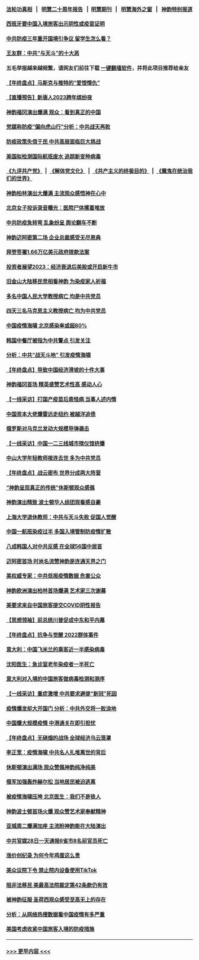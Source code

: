 #### [法轮功真相](https://github.com/gfw-breaker/truth/blob/master/README.md?t=0) &nbsp;&nbsp;|&nbsp;&nbsp; [明慧二十周年报告](https://github.com/gfw-breaker/mh-reports/blob/master/README.md?t=0) &nbsp;&nbsp;|&nbsp;&nbsp;[明慧期刊](https://github.com/gfw-breaker/mh-qikan) &nbsp;&nbsp;|&nbsp;&nbsp; [明慧海外之窗](https://github.com/gfw-breaker/mh-news/blob/master/README.md?t=0) &nbsp;&nbsp;|&nbsp;&nbsp; [神韵特别报道](https://github.com/gfw-breaker/mh-news/blob/master/shenyun.md?t=0)
#### [西班牙要中国入境旅客出示阴性或疫苗证明](../pages/nf4514/n13894694.md?t=12310943) 
#### [中共防疫三年重开国境引争议 留学生怎么看？](../pages/nf4514/n13895442.md?t=12310943) 
#### [王友群：中共“与天斗”的十大恶](../pages/nf4514/n13895040.md?t=12310943) 
#### 五毛举报越来越频繁，请网友们前往下载 [一键翻墙软件](https://github.com/gfw-breaker/ssr-accounts)，并将此项目推荐给亲友
#### [【年终盘点】马斯克与推特的“爱恨情仇”](../pages/nf4514/n13893800.md?t=12310943) 
#### [【直播预告】新唐人2023跨年缤纷夜](../pages/nf4514/n13894666.md?t=12310943) 
#### [神韵福冈演出爆满 观众：看到真正的中国](../pages/nf4514/n13895362.md?t=12310943) 
#### [党媒称防疫“偏向虎山行”分析：中共战天再败](../pages/nf4514/n13894577.md?t=12310943) 
#### [防疫政策失信于民 中共高层面临巨大挑战](../pages/nf4514/n13894627.md?t=12310943) 
#### [美国拟检测国际航班废水 追踪新变种病毒](../pages/nf4514/n13895092.md?t=12310943) 
#### [《九评共产党》](https://github.com/begood0513/9ping.md/blob/master/README.md) &nbsp;|&nbsp; [《解体党文化》](../../../../jtdwh.md/blob/master/README.md)  &nbsp;|&nbsp; [《共产主义的终极目的》](../../../../gczydzjmd.md/blob/master/README.md) &nbsp;|&nbsp; [《魔鬼在统治我们的世界》](../../../../mgztzwmdsj.md/blob/master/README.md) 
#### [神韵柏林演出大爆满 主流观众感悟神在心中](../pages/nf4514/n13894653.md?t=12310943) 
#### [北京女子投诉录音曝光：医院尸体摞着堆放](../pages/nf4514/n13895124.md?t=12310943) 
#### [中共防疫急转弯 乱象纷呈 舆论翻车不断](../pages/nf4514/n13894280.md?t=12310943) 
#### [神韵迈阿密第二场 企业总裁感受无尽恩典](../pages/nf4514/n13895133.md?t=12310943) 
#### [拜登签署1.66万亿美元政府拨款法案](../pages/nf4514/n13894915.md?t=12310943) 
#### [投资者展望2023：经济衰退后美股或开启新牛市](../pages/nf4514/n13894818.md?t=12310943) 
#### [旧金山大陆移民竞相看神韵 为染疫家人祈福](../pages/nf4514/n13895048.md?t=12310943) 
#### [多名中国人民大学教授病亡 均是中共党员](../pages/nf4514/n13894877.md?t=12310943) 
#### [四天三名马克思主义教授病亡 均为中共党员](../pages/nf4514/n13894656.md?t=12310943) 
#### [中国疫情海啸 北京感染率或超80%](../pages/nf4514/n13894673.md?t=12310943) 
#### [韩国中餐厅被指为中共警点 引发关注](../pages/nf4514/n13894339.md?t=12310943) 
#### [分析：中共“战天斗地” 引发疫情海啸](../pages/nf4514/n13893833.md?t=12310943) 
#### [【年终盘点】导致中国经济滑坡的十件大事](../pages/nf4514/n13893109.md?t=12310943) 
#### [神韵福冈首场 精英盛赞艺术性高 感动人心](../pages/nf4514/n13894566.md?t=12310943) 
#### [【一线采访】打国产疫苗后患怪病 当事人述内情](../pages/nf4514/n13894302.md?t=12310943) 
#### [中国资本大佬爆雷远走纽约 被越洋追债](../pages/nf4514/n13894098.md?t=12310943) 
#### [俄罗斯对乌克兰发动大规模导弹袭击](../pages/nf4514/n13894449.md?t=12310943) 
#### [【一线采访】中国一二三线城市殡仪馆挤爆](../pages/nf4514/n13894487.md?t=12310943) 
#### [中山大学年轻教师接连去世 多为中共党员](../pages/nf4514/n13894464.md?t=12310943) 
#### [【年终盘点】战云密布 世界分成两大阵营](../pages/nf4514/n13891187.md?t=12310943) 
#### [“神韵呈现真正的传统”休斯顿观众感佩](../pages/nf4514/n13894242.md?t=12310943) 
#### [神韵演出精致 波士顿华人组团观看感自豪](../pages/nf4514/n13894175.md?t=12310943) 
#### [上海大学退休教师：中共与天斗失败 促国人觉醒](../pages/nf4514/n13894148.md?t=12310943) 
#### [中国一航班染疫过半 多国入境管制防疫情扩散](../pages/nf4514/n13894323.md?t=12310943) 
#### [八成韩国人对中共反感 在全球56国中居首](../pages/nf4514/n13894345.md?t=12310943) 
#### [迈阿密首场 时尚名流赞神韵是连通天界之门](../pages/nf4514/n13894161.md?t=12310943) 
#### [美权威专家：中共低报疫情数据 危害公众](../pages/nf4514/n13893851.md?t=12310943) 
#### [神韵欧洲演出柏林首场爆满 艺术家三次谢幕](../pages/nf4514/n13894023.md?t=12310943) 
#### [美要求来自中国旅客提交COVID阴性报告](../pages/nf4514/n13893834.md?t=12310943) 
#### [【思想领袖】前总统川普促成中东和平内幕](../pages/nf4514/n13868697.md?t=12310943) 
#### [【年终盘点】抗争与觉醒 2022群体事件](../pages/nf4514/n13888314.md?t=12310943) 
#### [意大利：中国飞米兰的乘客近一半感染病毒](../pages/nf4514/n13893815.md?t=12310943) 
#### [沈阳医生：急诊室老年染疫者一半死亡](../pages/nf4514/n13893780.md?t=12310943) 
#### [意大利对入境的中国旅客做病毒检测和测序](../pages/nf4514/n13893791.md?t=12310943) 
#### [【一线采访】重症激增 中共要求避提“新冠”死因](../pages/nf4514/n13893517.md?t=12310943) 
#### [疫情爆发却大开国门 分析：中共外交将一败涂地](../pages/nf4514/n13893552.md?t=12310943) 
#### [中国爆大规模疫情 中港通关在即引担忧](../pages/nf4514/n13893691.md?t=12310943) 
#### [【年终盘点】无硝烟的战场 全球经济乌云笼罩](../pages/nf4514/n13891799.md?t=12310943) 
#### [李正宽：疫情海啸 中共名人扎堆离世的背后](../pages/nf4514/n13892424.md?t=12310943) 
#### [休斯顿演出满场 观众赞佩神韵纯净纯美](../pages/nf4514/n13893723.md?t=12310943) 
#### [俄军加强轰炸赫尔松 当地居民被迫逃离](../pages/nf4514/n13893571.md?t=12310943) 
#### [被疫情海啸压垮 北京医生：我们不是铁人](../pages/nf4514/n13893026.md?t=12310943) 
#### [神韵波士顿首场火爆 观众赞艺术家奉献精神](../pages/nf4514/n13893518.md?t=12310943) 
#### [亚城周二爆满加座 主流盼神韵能在大陆演出](../pages/nf4514/n13893521.md?t=12310943) 
#### [中共官媒28日一天通报6省市8名前官员死亡](../pages/nf4514/n13893204.md?t=12310943) 
#### [涨价创纪录 为何今年鸡蛋这么贵](../pages/nf4514/n13893013.md?t=12310943) 
#### [美众议院下令 禁止院内设备使用TikTok](../pages/nf4514/n13893373.md?t=12310943) 
#### [阻非法移民 美最高法院裁定第42条款仍有效](../pages/nf4514/n13893148.md?t=12310943) 
#### [被神韵征服 圣荷西观众感受至高无上的存在](../pages/nf4514/n13893344.md?t=12310943) 
#### [分析：从网络热搜数据看中国疫情有多严重](../pages/nf4514/n13893186.md?t=12310943) 
#### [美国考虑收紧中国旅客入境的防疫措施](../pages/nf4514/n13893193.md?t=12310943) 

----
#### [ >>> 更早内容 <<< ](../indexes/nf4514-earlier.md)

